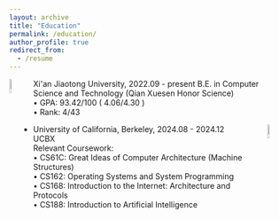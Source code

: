 ```yaml
---
layout: archive
title: "Education"
permalink: /education/
author_profile: true
redirect_from:
  - /resume
---
```


[<img src="https://raw.githubusercontent.com/reallinshengxiang/reallinshengxiang.github.io/refs/heads/master/images/xjtu.webp"  align = "left"  width="8%"/>](http://en.xjtu.edu.cn/about.html)    Xi'an Jiaotong University, 2022.09 - present 
  B.E. in Computer Science and Technology (Qian Xuesen Honor Science)       
  • GPA: 93.42/100  ( 4.06/4.30 )  
  • Rank:  4/43   
* University of California, Berkeley, 2024.08 - 2024.12   [<img src="https://raw.githubusercontent.com/reallinshengxiang/reallinshengxiang.github.io/refs/heads/master/images/ucb.webp"  align = "right" width="8%"/>](https://www.berkeley.edu/)  
  UCBX   
  Relevant Coursework:   
  • CS61C: Great Ideas of Computer Architecture (Machine Structures)    
  • CS162: Operating Systems and System Programming  
  • CS168: Introduction to the Internet: Architecture and Protocols    
  • CS188: Introduction to Artificial Intelligence

